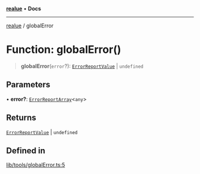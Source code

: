 [**realue**](../README.md) • **Docs**

***

[realue](../README.md) / globalError

# Function: globalError()

> **globalError**(`error`?): [`ErrorReportValue`](../type-aliases/ErrorReportValue.md) \| `undefined`

## Parameters

• **error?**: [`ErrorReportArray`](../type-aliases/ErrorReportArray.md)\<`any`\>

## Returns

[`ErrorReportValue`](../type-aliases/ErrorReportValue.md) \| `undefined`

## Defined in

[lib/tools/globalError.ts:5](https://github.com/nevoland/realue/blob/f0861eda689780090ad24f17b0b38643f5880cf7/lib/tools/globalError.ts#L5)
